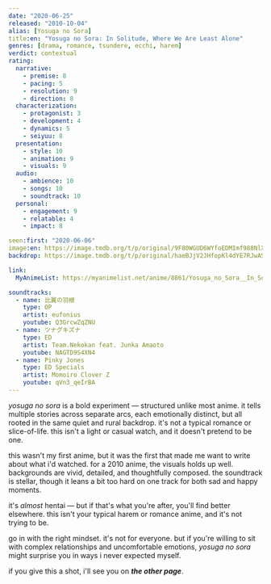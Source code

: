 ```yaml
---
date: "2020-06-25"
released: "2010-10-04"
alias: [Yosuga no Sora]
title:en: "Yosuga no Sora: In Solitude, Where We Are Least Alone"
genres: [drama, romance, tsundere, ecchi, harem]
verdict: contextual
rating:
  narrative:
    - premise: 8
    - pacing: 5
    - resolution: 9
    - direction: 8
  characterization:
    - protagonist: 3
    - development: 4
    - dynamics: 5
    - seiyuu: 8
  presentation:
    - style: 10
    - animation: 9
    - visuals: 9
  audio:
    - ambience: 10
    - songs: 10
    - soundtrack: 10
  personal:
    - engagement: 9
    - relatable: 4
    - impact: 8

seen:first: "2020-06-06"
image:en: https://image.tmdb.org/t/p/original/9F80WGUD6WYfoEDMImf988NlXhC.jpg
backdrop: https://image.tmdb.org/t/p/original/haeBJjV2JHfopKl4dYE7RJwASlF.jpg

link:
  MyAnimeList: https://myanimelist.net/anime/8861/Yosuga_no_Sora__In_Solitude_Where_We_Are_Least_Alone

soundtracks:
  - name: 比翼の羽根
    type: OP
    artist: eufonius
    youtube: Q3GrcwZqZNU
  - name: ツナグキズナ
    type: ED
    artist: Team.Nekokan feat. Junka Amaoto
    youtube: NAGTD9S4XN4
  - name: Pinky Jones
    type: ED Specials
    artist: Momoiro Clover Z
    youtube: qVn3_qeIrBA
---
```


*yosuga no sora* is a bold experiment — structured unlike most anime. it tells multiple stories across separate arcs, each emotionally distinct, but all rooted in the same quiet and rural backdrop. it's not a typical romance or slice-of-life. this isn't a light or casual watch, and it doesn't pretend to be one.

this wasn't my first anime, but it was the first that made me want to write about what i'd watched. for a 2010 anime, the visuals holds up well. backgrounds are vivid, detailed, and thoughtfully composed. the soundtrack is stellar, though it leans a bit too hard on one track for both sad and happy moments.

it's *almost* hentai — but if that's what you're after, you'll find better elsewhere. this isn't your typical harem or romance anime, and it's not trying to be.

go in with the right mindset. it's not for everyone. but if you're willing to sit with complex relationships and uncomfortable emotions, *yosuga no sora* might surprise you in ways i never expected myself.

if you give this a shot, i'll see you on ***the other page***.
